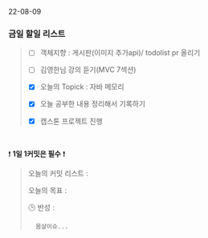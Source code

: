 22-08-09
### 금일 할일 리스트


> - [ ]  객체지향 : 게시판(이미지 추가api)/ todolist pr 올리기
>
> - [ ]  김영한님 강의 듣기(MVC 7섹션)
>
> - [X]  오늘의 Topick : 자바 메모리
>
> - [X]  오늘 공부한 내용 정리해서 기록하기
>
> - [X] 캡스톤 프로젝트 진행
>

<br/>

❗ **1일 1커밋은 필수** ❗
> 오늘의 커밋 리스트 : 
>
> 오늘의 목표  :
>
> 🕒 반성 :
>
>       몸살이슈...
>

<br/>